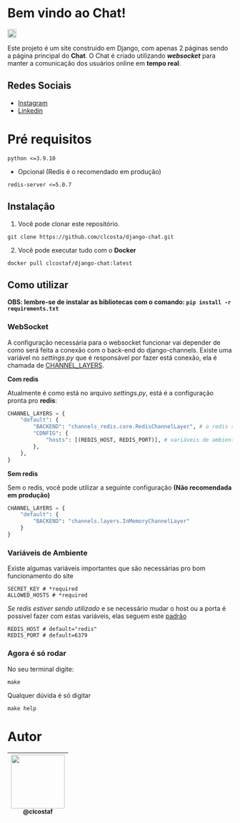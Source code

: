 # Bem vindo ao **Chat**!
<p><img height="20" src="https://img.shields.io/badge/Version-v1.0.0-green"/></p>

Este projeto é um site construido em Django, com apenas 2 páginas sendo a página principal do **Chat**. O Chat é criado utilizando _**websocket**_ para manter a comunicação dos usuários online em **tempo real**.

## Redes Sociais
* [Instagram](https://www.instagram.com/claudiogfez/)
* [Linkedin](https://www.linkedin.com/in/clcostaf/)

# Pré requisitos
```
python <=3.9.10
```
- Opcional (Redis é o recomendado em produção)
```
redis-server <=5.0.7
```

## Instalação

1. Você pode clonar este repositório.

```
git clone https://github.com/clcosta/django-chat.git
```

2. Você pode executar tudo com o **Docker**

```
docker pull clcostaf/django-chat:latest
```

## Como utilizar

**OBS: lembre-se de instalar as bibliotecas com o comando: `pip install -r requirements.txt`**

### WebSocket

A configuração necessária para o websocket funcionar vai depender de como será feita a conexão com o back-end do django-channels.
Existe uma variável no _settings.py_ que é responsável por fazer está conexão, ela é chamada de [CHANNEL_LAYERS](https://channels.readthedocs.io/en/latest/topics/channel_layers.html).

**Com redis**

Atualmente é como está no arquivo _settings.py_, está é a configuração pronta pro **redis**:

```python
CHANNEL_LAYERS = {
    "default": {
        "BACKEND": "channels_redis.core.RedisChannelLayer", # o redis será utilizado no back-end
        "CONFIG": {
            "hosts": [(REDIS_HOST, REDIS_PORT)], # variáveis de ambiente
        },
    },
}
```

**Sem redis**

Sem o redis, você pode utilizar a seguinte configuração **(Não recomendada em produção)**

```py
CHANNEL_LAYERS = {
    "default": {
        "BACKEND": "channels.layers.InMemoryChannelLayer"
    }
}
```

### Variáveis de Ambiente
Existe algumas variáveis importantes que são necessárias pro bom funcionamento do site
```
SECRET_KEY # *required
ALLOWED_HOSTS # *required
```

_Se redis estiver sendo utilizado_ e se necessário mudar o host ou a porta é possivel fazer com estas variáveis, elas seguem este [padrão](https://github.com/clcosta/django-chat#websocket)

```
REDIS_HOST # default="redis"
REDIS_PORT # default=6379
```
 
### Agora é só rodar

No seu terminal digite:

```
make
```

Qualquer dúvida é só digitar
```
make help
```

# Autor
| [<img src="https://avatars.githubusercontent.com/u/83929403?v=4" width=120><br><sub>@clcostaf</sub>](https://github.com/clcosta) |
| :---: |
